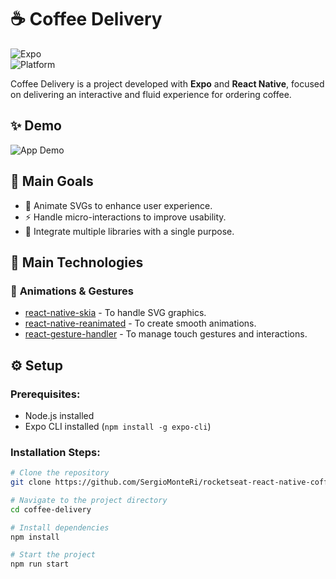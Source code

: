 # ☕ Coffee Delivery  

![Expo](https://img.shields.io/badge/Expo-React%20Native-blue)  
![Platform](https://img.shields.io/badge/Platform-Android%20%7C%20iOS-green)  

Coffee Delivery is a project developed with **Expo** and **React Native**, focused on delivering an interactive and fluid experience for ordering coffee.  

## ✨ Demo  
![App Demo](assets/demo.gif)

## 💫 Main Goals  
- 🎨 Animate SVGs to enhance user experience.  
- ⚡ Handle micro-interactions to improve usability.  
- 🔗 Integrate multiple libraries with a single purpose.  

## 🚀 Main Technologies  

### 🎨 **Animations & Gestures**  
- [react-native-skia](https://shopify.github.io/react-native-skia/) - To handle SVG graphics.  
- [react-native-reanimated](https://docs.swmansion.com/react-native-reanimated/) - To create smooth animations.  
- [react-gesture-handler](https://docs.swmansion.com/react-native-gesture-handler/) - To manage touch gestures and interactions.  

## ⚙️ Setup  

### **Prerequisites:**  
- Node.js installed  
- Expo CLI installed (`npm install -g expo-cli`)  

### **Installation Steps:**  
```bash
# Clone the repository
git clone https://github.com/SergioMonteRi/rocketseat-react-native-coffe-delivery.git

# Navigate to the project directory
cd coffee-delivery  

# Install dependencies
npm install  

# Start the project
npm run start  
